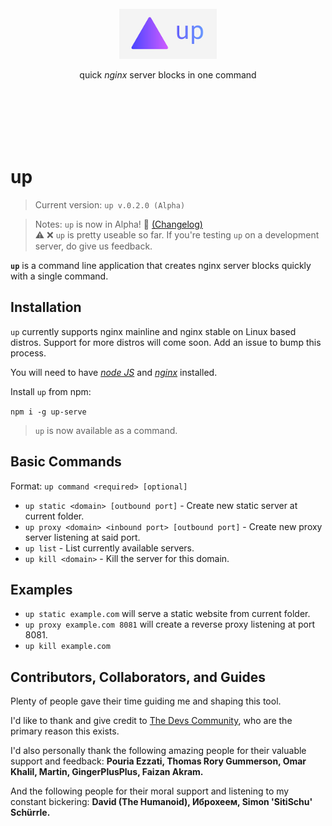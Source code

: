 <br /><br /><br /><br /><br />

<p alt="up—quick server blocks in one command" align="center"><img height="80"src="assets/icon.png"></p>

<p align="center">quick <em>nginx</em> server blocks in one command</p>

<br /><br /><br /><br /><br />

# up

> Current version: `up v.0.2.0 (Alpha)`

> Notes: `up` is now in Alpha! 🎉 [(Changelog)](Changelog.md)\
> ⚠️ ❌ `up` is pretty useable so far. If you're testing `up` on a development server, do give us feedback.

**`up`** is a command line application that creates nginx server blocks quickly with a single command.


## Installation

`up` currently supports nginx mainline and nginx stable on Linux based distros. Support for more distros will come soon. Add an issue to bump this process. 

You will need to have [_node JS_](https://nodejs.org) and [_nginx_](https://nginx.org) installed.

Install `up` from npm:

`npm i -g up-serve`

> `up` is now available as a command.

## Basic Commands

Format: `up command <required> [optional]`

- `up static <domain> [outbound port]` - Create new static server at current folder.
- `up proxy <domain> <inbound port> [outbound port]` - Create new proxy server listening at said port.
- `up list` - List currently available servers.
- `up kill <domain>` - Kill the server for this domain.

## Examples

- `up static example.com` will serve a static website from current folder.
- `up proxy example.com 8081` will create a reverse proxy listening at port 8081.
- `up kill example.com`

## Contributors, Collaborators, and Guides

Plenty of people gave their time guiding me and shaping this tool.

I'd like to thank and give credit to [The Devs Community](https://thedevs.network), who are the primary reason this exists.

I'd also personally thank the following amazing people for their valuable support and feedback: **Pouria Ezzati, Thomas Rory Gummerson, Omar Khalil, Martin, GingerPlusPlus, Faizan Akram.**

And the following people for their moral support and listening to my constant bickering: **David (The Humanoid), Иброхеем,  Simon 'SitiSchu' Schürrle.**
